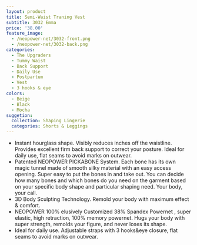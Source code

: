```yaml
---
layout: product
title: Semi-Waist Traning Vest
subtitle: 3032 Emma
price: '38.00'
feature_image:
  - /neopower-net/3032-front.png
  - /neopower-net/3032-back.png
categories: 
  - The Upgraders
  - Tummy Waist
  - Back Support
  - Daily Use
  - Postpartum
  - Vest
  - 3 hooks & eye
colors:
  - Beige
  - Black
  - Mocha
suggetion: 
  collection: Shaping Lingerie
  categories: Shorts & Leggings
---
```

-  Instant hourglass shape. Visibly reduces inches off the waistline. Provides excellent firm back support to correct your posture. Ideal for daily use, flat seams to avoid marks on outwear.
-  Patented NEOPOWER PICKABONE System. Each bone has its own magic tunnel made of smooth silky material with an easy access opening. Super easy to put the bones in and take out. You can decide how many bones and which bones do you need on the garment based on your specific body shape and particular shaping need. Your body, your call.
-  3D Body Sculpting Technology. Remold your body with maximum effect & comfort.
-  NEOPOWER 100% elusively Customized 38% Spandex Powernet , super elastic, high retraction, 100% memory powernet. Hugs your body with super strength, remolds your figure, and never loses its shape.
-  Ideal for daily use. Adjustable straps with 3 hooks&eye closure, flat seams to avoid marks on outwear.